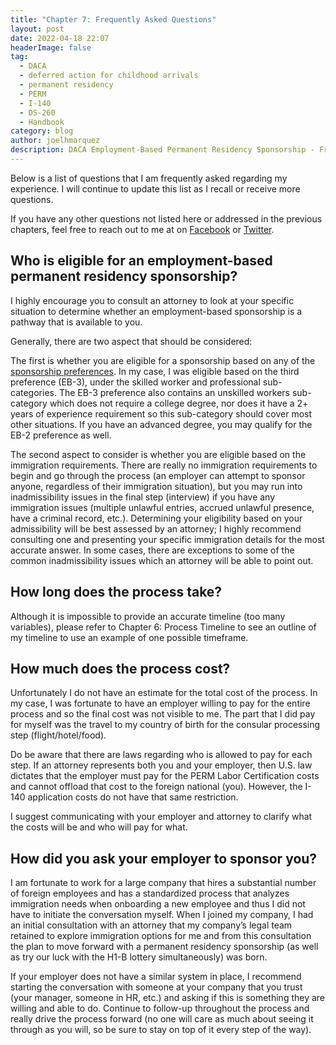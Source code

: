 ```yaml
---
title: "Chapter 7: Frequently Asked Questions"
layout: post
date: 2022-04-18 22:07
headerImage: false
tag:
  - DACA
  - deferred action for childhood arrivals
  - permanent residency
  - PERM
  - I-140
  - DS-260
  - Handbook
category: blog
author: joelhmarquez
description: DACA Employment-Based Permanent Residency Sponsorship - Frequently Asked Questions
---
```


Below is a list of questions that I am frequently asked regarding my experience. I will continue to update this list as I recall or receive more questions. 

If you have any other questions not listed here or addressed in the previous chapters, feel free to reach out to me at on [Facebook](https://www.facebook.com/joelhmarquez) or [Twitter](https://twitter.com/joelhmarquez).

## Who is eligible for an employment-based permanent residency sponsorship?
I highly encourage you to consult an attorney to look at your specific situation to determine whether an employment-based sponsorship is a pathway that is available to you. 

Generally, there are two aspect that should be considered:

The first is whether you are eligible for a sponsorship based on any of the [sponsorship preferences](https://www.uscis.gov/working-in-the-united-states/permanent-workers). In my case, I was eligible based on the third preference (EB-3), under the skilled worker and professional sub-categories. The EB-3 preference also contains an unskilled workers sub-category which does not require a college degree, nor does it have a 2+ years of experience requirement so this sub-category should cover most other situations. If you have an advanced degree, you may qualify for the EB-2 preference as well.

The second aspect to consider is whether you are eligible based on the immigration requirements. There are really no immigration requirements to begin and go through the process (an employer can attempt to sponsor anyone, regardless of their immigration situation), but you may run into inadmissibility issues in the final step (interview) if you have any immigration issues (multiple unlawful entries, accrued unlawful presence, have a criminal record, etc.). Determining your eligibility based on your admissibility will be best assessed by an attorney; I highly recommend consulting one and presenting your specific immigration details for the most accurate answer. In some cases, there are exceptions to some of the common inadmissibility issues which an attorney will be able to point out.

## How long does the process take?
Although it is impossible to provide an accurate timeline (too many variables), please refer to Chapter 6: Process Timeline to see an outline of my timeline to use an example of one possible timeframe.

## How much does the process cost?
Unfortunately I do not have an estimate for the total cost of the process. In my case, I was fortunate to have an employer willing to pay for the entire process and so the final cost was not visible to me. The part that I did pay for myself was the travel to my country of birth for the consular processing step (flight/hotel/food). 

Do be aware that there are laws regarding who is allowed to pay for each step. If an attorney represents both you and your employer, then U.S. law dictates that the employer must pay for the PERM Labor Certification costs and cannot offload that cost to the foreign national (you). However, the I-140 application costs do not have that same restriction.

I suggest communicating with your employer and attorney to clarify what the costs will be and who will pay for what. 

## How did you ask your employer to sponsor you?
I am fortunate to work for a large company that hires a substantial number of foreign employees and has a standardized process that analyzes immigration needs when onboarding a new employee and thus I did not have to initiate the conversation myself.
When I joined my company, I had an initial consultation with an attorney that my company’s legal team retained to explore immigration options for me and from this consultation the plan to move forward with a permanent residency sponsorship (as well as try our luck with the H1-B lottery simultaneously) was born.

If your employer does not have a similar system in place, I recommend starting the conversation with someone at your company that you trust (your manager, someone in HR, etc.) and asking if this is something they are willing and able to do. Continue to follow-up throughout the process and really drive the process forward (no one will care as much about seeing it through as you will, so be sure to stay on top of it every step of the way).
